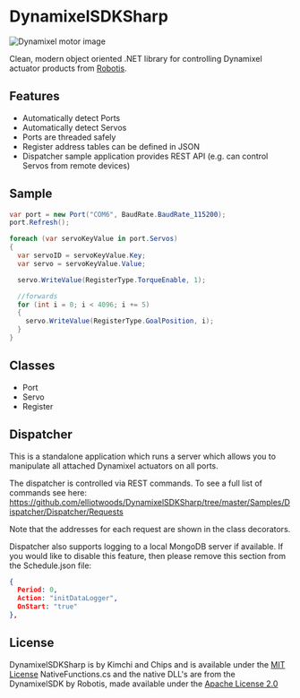 # DynamixelSDKSharp
![Dynamixel motor image](https://github.com/elliotwoods/DynamixelSDKSharp/blob/master/dynamixel_x_04.png?raw=true)

Clean, modern object oriented .NET library for controlling Dynamixel actuator products from [Robotis](http://www.robotis.com/).

## Features
* Automatically detect Ports
* Automatically detect Servos
* Ports are threaded safely
* Register address tables can be defined in JSON
* Dispatcher sample application provides REST API (e.g. can control Servos from remote devices)

## Sample
```C#
var port = new Port("COM6", BaudRate.BaudRate_115200);
port.Refresh();

foreach (var servoKeyValue in port.Servos)
{
  var servoID = servoKeyValue.Key;
  var servo = servoKeyValue.Value;

  servo.WriteValue(RegisterType.TorqueEnable, 1);

  //forwards
  for (int i = 0; i < 4096; i += 5)
  {
    servo.WriteValue(RegisterType.GoalPosition, i);
  }
}
```

## Classes

* Port
* Servo
* Register

## Dispatcher

This is a standalone application which runs a server which allows you to manipulate all attached Dynamixel actuators on all ports.

The dispatcher is controlled via REST commands. To see a full list of commands see here:
https://github.com/elliotwoods/DynamixelSDKSharp/tree/master/Samples/Dispatcher/Dispatcher/Requests

Note that the addresses for each request are shown in the class decorators.

Dispatcher also supports logging to a local MongoDB server if available. If you would like to disable this feature, then please remove this section from the Schedule.json file:

```json
{
  Period: 0,
  Action: "initDataLogger",
  OnStart: "true"
},
```

## License

DynamixelSDKSharp is by Kimchi and Chips and is available under the [MIT License](https://github.com/elliotwoods/DynamixelSDKSharp/blob/master/LICENSE)
NativeFunctions.cs and the native DLL's are from the DynamixelSDK by Robotis, made available under the [Apache License 2.0](https://github.com/ROBOTIS-GIT/DynamixelSDK/blob/master/LICENSE)
